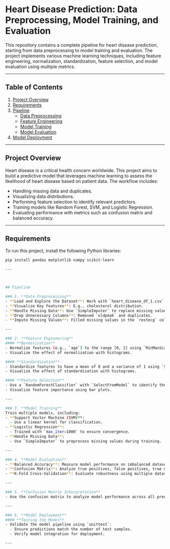 # Heart Disease Prediction: Data Preprocessing, Model Training, and Evaluation

This repository contains a complete pipeline for heart disease prediction, starting from data preprocessing to model training and evaluation. The project implements various machine learning techniques, including feature engineering, normalization, standardization, feature selection, and model evaluation using multiple metrics.

---

## Table of Contents
1. [Project Overview](#project-overview)
2. [Requirements](#requirements)
3. [Pipeline](#pipeline)
    - [Data Preprocessing](#data-preprocessing)
    - [Feature Engineering](#feature-engineering)
    - [Model Training](#model-training)
    - [Model Evaluation](#model-evaluation)
4. [Model Deployment](#model-deployment)

---

## Project Overview

Heart disease is a critical health concern worldwide. This project aims to build a predictive model that leverages machine learning to assess the likelihood of heart disease based on patient data. The workflow includes:
- Handling missing data and duplicates.
- Visualizing data distributions.
- Performing feature selection to identify relevant predictors.
- Training models like Random Forest, SVM, and Logistic Regression.
- Evaluating performance with metrics such as confusion matrix and balanced accuracy.

---

## Requirements

To run this project, install the following Python libraries:
```bash
pip install pandas matplotlib numpy scikit-learn

---



## Pipeline

### 1. **Data Preprocessing**
- **Load and Explore the Dataset**: Work with `heart_disease_df_1.csv`.
- **Visualize Key Features**: E.g., cholesterol distribution.
- **Handle Missing Data**: Use `SimpleImputer` to replace missing values.
- **Drop Unnecessary Columns**: Removed `oldpeak` and duplicates.
- **Impute Missing Values**: Filled missing values in the `restecg` column with the mean.

---

### 2. **Feature Engineering**
#### **Normalization**
- Normalize features (e.g., `age`) to the range [0, 1] using `MinMaxScaler`.
- Visualize the effect of normalization with histograms.

#### **Standardization**
- Standardize features to have a mean of 0 and a variance of 1 using `StandardScaler`.
- Visualize the effect of standardization with histograms.

#### **Feature Selection**
- Use a `RandomForestClassifier` with `SelectFromModel` to identify the most important features.
- Visualize feature importance using bar plots.

---

### 3. **Model Training**
Train multiple models, including:
- **Support Vector Machine (SVM)**:
  - Use a linear kernel for classification.
- **Logistic Regression**:
  - Trained with `max_iter=1000` to ensure convergence.
- **Handle Missing Data**:
  - Use `SimpleImputer` to preprocess missing values during training.

---

### 4. **Model Evaluation**
- **Balanced Accuracy**: Measure model performance on imbalanced datasets.
- **Confusion Matrix**: Analyze true positives, false positives, true negatives, and false negatives.
- **K-Fold Cross-Validation**: Evaluate robustness using multiple dataset splits.

---

### 5. **Confusion Matrix Interpretation**
- Use the confusion matrix to analyze model performance across all predicted classes.

---

### 6. **Model Deployment**
#### **Testing the Model**
- Validate the model pipeline using `unittest`:
  - Ensure predictions match the number of test samples.
  - Verify model integration for deployment.

---

